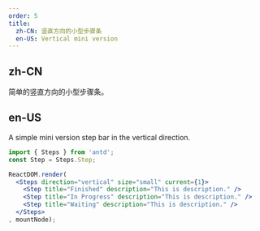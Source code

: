 ```yaml
---
order: 5
title:
  zh-CN: 竖直方向的小型步骤条
  en-US: Vertical mini version
---
```


## zh-CN

简单的竖直方向的小型步骤条。

## en-US

A simple mini version step bar in the vertical direction.

````jsx
import { Steps } from 'antd';
const Step = Steps.Step;

ReactDOM.render(
  <Steps direction="vertical" size="small" current={1}>
    <Step title="Finished" description="This is description." />
    <Step title="In Progress" description="This is description." />
    <Step title="Waiting" description="This is description." />
  </Steps>
, mountNode);
````
